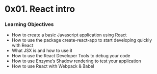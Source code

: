 # 0x01. React intro

### Learning Objectives
+ How to create a basic Javascript application using React
+ How to use the package create-react-app to start developing quickly with React
+ What JSX is and how to use it
+ How to use the React Developer Tools to debug your code
+ How to use Enzyme’s Shadow rendering to test your application
+ How to use React with Webpack & Babel
